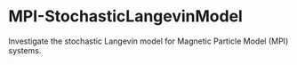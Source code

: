 # MPI-StochasticLangevinModel
Investigate the stochastic Langevin model for Magnetic Particle Model (MPI) systems.
